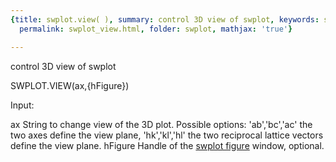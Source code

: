 ```yaml
---
{title: swplot.view( ), summary: control 3D view of swplot, keywords: sample, sidebar: sw_sidebar,
  permalink: swplot_view.html, folder: swplot, mathjax: 'true'}

---
```

control 3D view of swplot
 
SWPLOT.VIEW(ax,{hFigure})
 
Input:
 
ax        String to change view of the 3D plot. Possible options:
              'ab','bc','ac'  the two axes define the view plane,
              'hk','kl','hl'  the two reciprocal lattice vectors define
                              the view plane.
hFigure   Handle of the [swplot figure](swplot_figure.html) window, optional.
 

